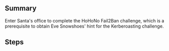 ## Summary
Enter Santa's office to complete the HoHoNo Fail2Ban challenge, which is a prerequisite to obtain Eve Snowshoes' hint for the Kerberoasting challenge.

## Steps
